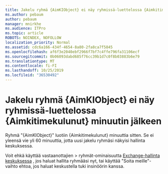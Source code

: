 ```yaml
---
title: Jakelu ryhmä {AimKIObject} ei näy ryhmissä-luettelossa {Aimkitimekulunut} minuutin jälkeen
ms.author: pebaum
author: pebaum
manager: mnirkhe
ms.audience: ITPro
ms.topic: article
ROBOTS: NOINDEX, NOFOLLOW
localization_priority: Normal
ms.assetid: cdc6a166-434f-4654-8a80-2fa8ca7f5845
ms.openlocfilehash: af6f3e2040ebf2966f7bf7c4ffe796fa31106ecf
ms.sourcegitcommit: 0b06093dabd685f76cc39b1d7c0f8b03883b6e79
ms.translationtype: MT
ms.contentlocale: fi-FI
ms.lasthandoff: 10/25/2019
ms.locfileid: "36530492"
---
```

# <a name="distribution-group-aimkiobject-not-showing-in-groups-list-after-aimkitimeelapsed-minutes"></a>Jakelu ryhmä {AimKIObject} ei näy ryhmissä-luettelossa {Aimkitimekulunut} minuutin jälkeen

Ryhmä "{AimKIObject}" luotiin {Aimkitimekulunut} minuuttia sitten. Se ei yleensä vie yli 60 minuuttia, jotta uusi jakelu ryhmäsi näkyisi hallinta keskuksessa.
  
Voit ehkä käyttää vastaanottajien > ryhmät-ominaisuutta [Exchange-hallinta keskuksessa](https://outlook.office365.com/ecp/?rfr=Admin_o365&amp;exsvurl=1&amp;mkt=en-US.aspx) , jos haluat hallita ryhmääsi nyt, tai käyttää "Soita meille"-vaihto ehtoa, jos haluat keskustella tuki insinöörin kanssa. 
  


